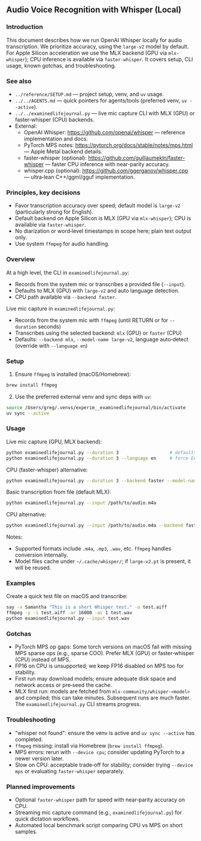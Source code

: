 ## Audio Voice Recognition with Whisper (Local)

### Introduction
This document describes how we run OpenAI Whisper locally for audio transcription. We prioritize accuracy, using the `large-v2` model by default. For Apple Silicon acceleration we use the MLX backend (GPU via `mlx-whisper`); CPU inference is available via `faster-whisper`. It covers setup, CLI usage, known gotchas, and troubleshooting.

### See also
- `../reference/SETUP.md` — project setup, venv, and `uv` usage.
- `../../AGENTS.md` — quick pointers for agents/tools (preferred venv, `uv --active`).
 - `../../examinedlifejournal.py` — live mic capture CLI with MLX (GPU) or faster‑whisper (CPU) backends.
- External:
  - OpenAI Whisper: https://github.com/openai/whisper — reference implementation and docs.
  - PyTorch MPS notes: https://pytorch.org/docs/stable/notes/mps.html — Apple Metal backend details.
  - faster-whisper (optional): https://github.com/guillaumekln/faster-whisper — faster CPU inference with near-parity accuracy.
  - whisper.cpp (optional): https://github.com/ggerganov/whisper.cpp — ultra‑lean C++/ggml/gguf implementation.

### Principles, key decisions
- Favor transcription accuracy over speed; default model is `large-v2` (particularly strong for English).
- Default backend on Apple Silicon is MLX (GPU via `mlx-whisper`); CPU is available via `faster-whisper`.
- No diarization or word‑level timestamps in scope here; plain text output only.
- Use system `ffmpeg` for audio handling.

### Overview
At a high level, the CLI in `examinedlifejournal.py`:
- Records from the system mic or transcribes a provided file (`--input`).
- Defaults to MLX (GPU) with `large-v2` and auto language detection.
- CPU path available via `--backend faster`.

Live mic capture in `examinedlifejournal.py`:
- Records from the system mic with `ffmpeg` (until RETURN or for `--duration` seconds)
- Transcribes using the selected backend: `mlx` (GPU) or `faster` (CPU)
- Defaults: `--backend mlx`, `--model-name large-v2`, language auto‑detect (override with `--language en`)

### Setup
1) Ensure `ffmpeg` is installed (macOS/Homebrew):
```bash
brew install ffmpeg
```
2) Use the preferred external venv and sync deps with `uv`:
```bash
source /Users/greg/.venvs/experim__examinedlifejournal/bin/activate
uv sync --active
```

### Usage
Live mic capture (GPU, MLX backend):
```bash
python examinedlifejournal.py --duration 3                   # defaults to MLX + large-v2, language auto
python examinedlifejournal.py --duration 3 --language en     # force English
```

CPU (faster-whisper) alternative:
```bash
python examinedlifejournal.py --duration 3 --backend faster --model-name large-v2 --compute-type int8_float16
```

Basic transcription from file (default MLX):
```bash
python examinedlifejournal.py --input /path/to/audio.m4a
```
CPU alternative:
```bash
python examinedlifejournal.py --input /path/to/audio.m4a --backend faster
```
Notes:
- Supported formats include `.m4a`, `.mp3`, `.wav`, etc. `ffmpeg` handles conversion internally.
- Model files cache under `~/.cache/whisper/`; if `large-v2.pt` is present, it will be reused.

### Examples
Create a quick test file on macOS and transcribe:
```bash
say -v Samantha "This is a short Whisper test." -o test.aiff
ffmpeg -y -i test.aiff -ar 16000 -ac 1 test.wav
python examinedlifejournal.py --input test.wav
```

### Gotchas
- PyTorch MPS op gaps: Some torch versions on macOS fail with missing MPS sparse ops (e.g., sparse COO). Prefer MLX (GPU) or faster‑whisper (CPU) instead of MPS.
- FP16 on CPU is unsupported; we keep FP16 disabled on MPS too for stability.
- First run may download models; ensure adequate disk space and network access or pre‑seed the cache.
- MLX first run: models are fetched from `mlx-community/whisper-<model>` and compiled; this can take minutes. Subsequent runs are much faster. The `examinedlifejournal.py` CLI streams progress.

### Troubleshooting
- "whisper not found": ensure the venv is active and `uv sync --active` has completed.
- `ffmpeg` missing: install via Homebrew (`brew install ffmpeg`).
- MPS errors: rerun with `--device cpu`; consider updating PyTorch to a newer version later.
- Slow on CPU: acceptable trade‑off for stability; consider trying `--device mps` or evaluating `faster-whisper` separately.

### Planned improvements
- Optional `faster-whisper` path for speed with near‑parity accuracy on CPU.
- Streaming mic capture command (e.g., `examinedlifejournal.py`) for quick dictation workflows.
- Automated local benchmark script comparing CPU vs MPS on short samples.


